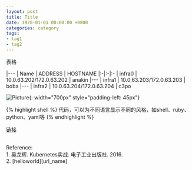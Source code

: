 ```yaml
---
layout: post
title: Title
date: 1970-01-01 00:00:00 +0800
categories: category
tags:
- tag1
- tag2
---
```


表格

|---
| Name | ADDRESS | HOSTNAME
|:-|:-|:-
| infra0 | 10.0.63.202/172.0.63.202 | anakin
|---
| infra1 | 10.0.63.203/172.0.63.203 | boba
|---
| infra2 | 10.0.63.204/172.0.63.204 | c3po


![Picture](/assets/201611/picture.png){: width="700px" style="padding-left: 45px"}

{% highlight shell %}
代码，可以为不同语言显示不同的风格，如shell、ruby、python、yaml等
{% endhighlight %}

[链接][url_name]

<br>
<span class="post-meta">
Reference:
</span>
<br>
<span class="post-meta">
1. 吴龙辉. Kubernetes实战. 电子工业出版社. 2016.<br>
2. [helloworld][url_name]
</span>

[url_name]: url
